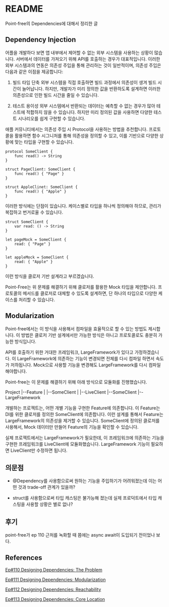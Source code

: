 # README

Point-free의 Dependencies에 대해서 정리한 글

## Dependency Injection

어플을 개발하다 보면 앱 내부에서 제어할 수 없는 외부 시스템을 사용하는 상황이 많습니다. 서버에서 데이터를 가져오기 위해 API를 호출하는 경우가 대표적입니다. 이러한 외부 시스템과의 연동은 의존성 주입을 통해 관리하는 것이 일반적이며, 의존성 주입은 다음과 같은 이점을 제공합니다:

1. 빌드 타임 단축
외부 시스템을 직접 호출하면 빌드 과정에서 의존성이 생겨 빌드 시간이 늘어납니다. 하지만, 개발자가 미리 정의한 값을 반환하도록 설계하면 이러한 의존성으로 인한 빌드 시간을 줄일 수 있습니다.

2. 테스트 용이성
외부 시스템에서 반환되는 데이터는 예측할 수 없는 경우가 많아 테스트에 적합하지 않을 수 있습니다. 하지만 미리 정의된 값을 사용하면 다양한 테스트 시나리오를 쉽게 구현할 수 있습니다. 

애플 커뮤니티에서는 의존성 주입 시 Protocol을 사용하는 방법을 추천합니다.
프로토콜을 활용하면 함수 시그니처를 통해 의존성을 정의할 수 있고, 이를 기반으로 다양한 상황에 맞는 타입을 구현할 수 있습니다. 

```
protocol SomeClient {
    func read() -> String
}

struct PageClient: SomeClient {
    func read() { "Page" }
}

struct AppleClinet: SomeClient {
    func read() { "Apple" }
}
```

이러한 방식에는 단점이 있습니다. 케이스별로 타입을 하나씩 정의해야 하므로, 관리가 복잡하고 번거로울 수 있습니다. 


```
struct SomeClient {
    var read: () -> String 
}

let pageMock = SomeClient {
    read: { "Page" }
}

let appleMock = SomeClient {
    read: { "Apple" }
}
```

이런 방식을 클로저 기반 설계라고 부르겠습니다. 

Point-Free는 위 문제를 해결하기 위해 클로저를 활용한 Mock 타입을 제안합니다. 프로토콜의 메서드를 클로저로 대체할 수 있도록 설계하면, 단 하나의 타입으로 다양한 케이스를 처리할 수 있습니다. 

## Modularization

Point-free에서는 이 방식을 사용해서 컴파일을 효율적으로 할 수 있는 방법도 제시합니다. 이 방법은 클로저 기반 설계에서만 가능한 방식은 아니고 프로토콜로도 충분히 가능한 방식입니다. 

API를 호출하기 위한 거대한 프레임워크, LargeFramework가 있다고 가정하겠습니다. 이 LargeFramework에 의존하는 기능이 변경되면 전체를 다시 컴파일 하면서 속도가 저하됩니다. Mock으로 사용할 기능을 변경해도 LargeFramework를 다시 컴파일해야합니다.

Point-free는 이 문제를 해결하기 위해 아래 방식으로 모듈화를 진행했습니다.

Project 
|--Feature
|   |--SomeClient
|
|--LiveClient
    |--SomeClient
    |--LargeFramework

개발하는 프로젝트는, 어떤 개별 기능을 구현한 Feature에 의존합니다. 이 Feature는 DI를 위한 클로저를 정의한 SomeClient에 의존합니다. 이런 설계를 통해서 Feature는 LargeFramework의 의존성을 제거할 수 있습니다. SomeClient에 정의된 클로저를 사용해서, Mock 데이터만 만들어 Feature의 기능을 확인할 수 있습니다. 

실제 프로젝트에서는 LargeFramework가 필요한데, 이 프레임워크에 의존하는 기능을 구현한 프레임워크를 LiveClient에 모듈화했습니다. LargeFramework 기능이 필요하면 LiveClient만 수정하면 됩니다. 


## 의문점 

* @Dependency를 사용함으로써 원하는 기능을 주입하기가 어려워졌는데 이는 어떤 것과 trade-off 관계가 있을까? 

*  struct를 사용함으로써 타입 캐스팅은 불가능해 졌는데 실제 프로덕트에서 타입 캐스팅을 사용할 상황은 별로 없나?

## 후기 

point-free가 ep 110 근처를 녹화할 때 쯤에는 async await이 도입되기 전이었나 보다. 


## References

 [Ep#110 Designing Dependencies: The Problem](https://www.pointfree.co/collections/dependencies/designing-dependencies/ep110-designing-dependencies-the-problem)

 [Ep#111 Designing Dependencies: Modularization](https://www.pointfree.co/collections/dependencies/designing-dependencies/ep111-designing-dependencies-modularization)

 [Ep#112 Designing Dependencies: Reachability](https://www.pointfree.co/collections/dependencies/designing-dependencies/ep112-designing-dependencies-reachability)

[Ep#113 Designing Dependencies: Core Location](https://www.pointfree.co/episodes/ep113-designing-dependencies-core-location)
